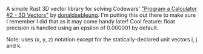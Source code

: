 A simple Rust 3D vector library for solving Codewars' ["Program a Calculator #2 - 3D Vectors"](https://www.codewars.com/kata/58ee4962dc4f81d6f400001c) by [donaldsebleung](https://www.codewars.com/users/donaldsebleung). I'm putting this out there to make sure I remember I did that as it may come handy later! Cool feature: float precision is handled using an epsilon of 0.000001 by default.

Note: uses (x, y, z) notation except for the statically-declared unit vectors i, j and k.